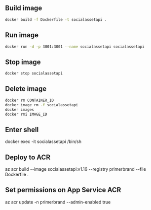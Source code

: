 ## Build image

```bash
docker build -f Dockerfile -t socialassetapi .
```

## Run image

```bash
docker run -d -p 3001:3001 --name socialassetapi socialassetapi

```

## Stop image

```bash
docker stop socialassetapi
```

## Delete image

```bash
docker rm CONTAINER_ID
docker image rm -f socialassetapi
docker images
docker rmi IMAGE_ID
```

## Enter shell

docker exec -it socialassetapi /bin/sh

## Deploy to ACR

az acr build --image socialassetapi:v1.16 --registry primerbrand --file Dockerfile .

## Set permissions on App Service ACR

az acr update -n primerbrand --admin-enabled true
